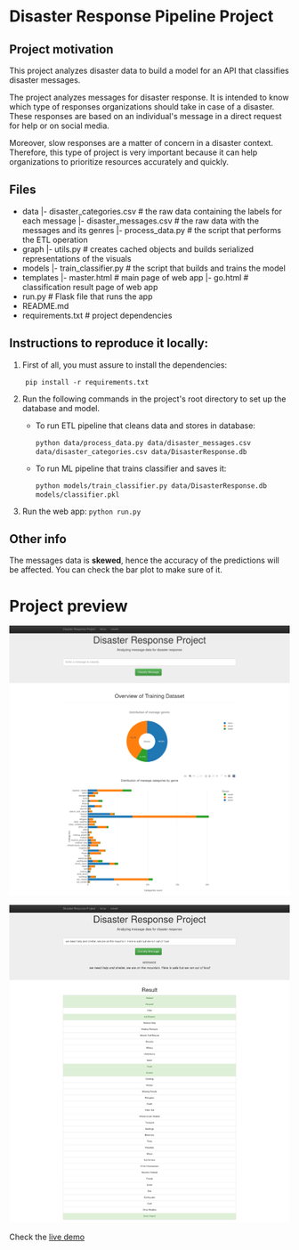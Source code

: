 # Disaster Response Pipeline Project

## Project motivation

This project analyzes disaster data to build a model for an API that classifies disaster messages.

The project analyzes messages for disaster response. It is intended to know which type of responses organizations should take in case of a disaster. These responses are based on an individual's message in a direct request for help or on social media.

Moreover, slow responses are a matter of concern in a disaster context. Therefore, this type of project is very important because it can help organizations to prioritize resources accurately and quickly.

## Files

* data
  |- disaster_categories.csv # the raw data containing the labels for each message
  |- disaster_messages.csv # the raw data with the messages and its genres
  |- process_data.py # the script that performs the ETL operation
* graph
  |- utils.py # creates cached objects and builds serialized representations of the visuals
* models
  |- train_classifier.py # the script that builds and trains the model
* templates
  |- master.html # main page of web app
  |- go.html # classification result page of web app
* run.py # Flask file that runs the app
* README.md
* requirements.txt # project dependencies

## Instructions to reproduce it locally:

1. First of all, you must assure to install the dependencies:

```shell
    pip install -r requirements.txt
```

2. Run the following commands in the project's root directory to set up the database and model.

   - To run ETL pipeline that cleans data and stores in database:
     ```
     python data/process_data.py data/disaster_messages.csv data/disaster_categories.csv data/DisasterResponse.db
     ```
   - To run ML pipeline that trains classifier and saves it:
     ```
     python models/train_classifier.py data/DisasterResponse.db models/classifier.pkl
     ```
3. Run the web app: `python run.py`

## Other info

The messages data is **skewed**, hence the accuracy of the predictions will be affected. You can check the bar plot to make sure of it.

# Project preview

![Not found](.preview/ss1.png)

![Not found](.preview/ss2.png)

Check the [live demo](http://ec2-184-72-141-226.compute-1.amazonaws.com/)
